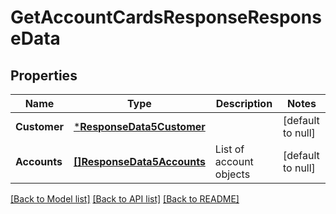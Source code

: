 # GetAccountCardsResponseResponseData

## Properties
Name | Type | Description | Notes
------------ | ------------- | ------------- | -------------
**Customer** | [***ResponseData5Customer**](ResponseData5_customer.md) |  | [default to null]
**Accounts** | [**[]ResponseData5Accounts**](ResponseData5_accounts.md) | List of account objects | [default to null]

[[Back to Model list]](../README.md#documentation-for-models) [[Back to API list]](../README.md#documentation-for-api-endpoints) [[Back to README]](../README.md)

